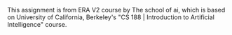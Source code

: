 This assignment is from ERA V2 course by The school of ai, which is based on University of
California, Berkeley's "CS 188 | Introduction to Artificial Intelligence" course.